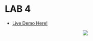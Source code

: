 # LAB 4

- [Live Demo Here!](https://webpages.scu.edu/ftp/jvu/lab4/svg_lab.html)

<p align="center">
    <img src="https://media.discordapp.net/attachments/892901673322815511/899897154108260352/unknown.png">
</p>